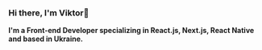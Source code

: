 ### Hi there, I'm Viktor👋

**I'm a Front-end Developer specializing in React.js, Next.js, React Native and based in Ukraine.**
